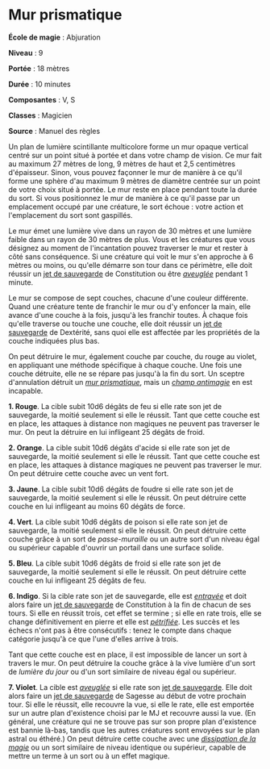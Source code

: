# Mur prismatique

**École de magie** : Abjuration

**Niveau** : 9

**Portée** : 18 mètres

**Durée** : 10 minutes

**Composantes** : V, S

**Classes** : Magicien

**Source** : Manuel des règles

Un plan de lumière scintillante multicolore forme un mur opaque vertical centré sur un point situé à portée et dans votre champ de vision. Ce mur fait au maximum 27 mètres de long, 9 mètres de haut et 2,5 centimètres d'épaisseur. Sinon, vous pouvez façonner le mur de manière à ce qu'il forme une sphère d'au maximum 9 mètres de diamètre centrée sur un point de votre choix situé à portée. Le mur reste en place pendant toute la durée du sort. Si vous positionnez le mur de manière à ce qu'il passe par un emplacement occupé par une créature, le sort échoue : votre action et l'emplacement du sort sont gaspillés.

Le mur émet une lumière vive dans un rayon de 30  mètres et une lumière faible dans un rayon de 30 mètres de plus. Vous et les créatures que vous désignez au moment de l'incantation pouvez traverser le mur et rester à côté sans conséquence. Si une créature qui voit le mur s'en approche à 6 mètres ou moins, ou qu'elle démarre son tour dans ce périmètre, elle doit réussir un [jet de sauvegarde](/utiliser-les-caracteristiques/#jets-de-sauvegarde) de Constitution ou être [_aveuglée_](/gerer-la-sante-du-personnage/#aveugle) pendant 1 minute.

Le mur se compose de sept couches, chacune d'une couleur différente. Quand une créature tente de franchir le mur ou d'y enfoncer la main, elle avance d'une couche à la fois, jusqu'à les franchir toutes. À chaque fois qu'elle traverse ou touche une couche, elle doit réussir un [jet de sauvegarde](/utiliser-les-caracteristiques/#jets-de-sauvegarde) de Dextérité, sans quoi elle est affectée par les propriétés de la couche indiquées plus bas.

On peut détruire le mur, également couche par couche, du rouge au violet, en appliquant une méthode spécifique à chaque couche. Une fois une couche détruite, elle ne se répare pas jusqu'à la fin du sort. Un sceptre d'annulation détruit un [_mur prismatique_](/grimoire/mur-prismatique/), mais un [_champ antimagie_](/grimoire/champ-antimagie/) en est incapable.

**1. Rouge**. La cible subit 10d6 dégâts de feu si elle rate son jet de sauvegarde, la moitié seulement si elle le réussit. Tant que cette couche est en place, les attaques à distance non magiques ne peuvent pas traverser le mur. On peut la détruire en lui infligeant 25 dégâts de froid.

**2. Orange**. La cible subit 10d6 dégâts d'acide si elle rate son jet de sauvegarde, la moitié seulement si elle le réussit. Tant que cette couche est en place, les attaques à distance magiques ne peuvent pas traverser le mur. On peut détruire cette couche avec un vent fort.

**3. Jaune**. La cible subit 10d6 dégâts de foudre si elle rate son jet de sauvegarde, la moitié seulement si elle le réussit. On peut détruire cette couche en lui infligeant au moins 60 dégâts de force.

**4. Vert**. La cible subit 10d6 dégâts de poison si elle rate son jet de sauvegarde, la moitié seulement si elle le réussit. On peut détruire cette couche grâce à un sort de _passe-muraille_ ou un autre sort d'un niveau égal ou supérieur capable d'ouvrir un portail dans une surface solide.

**5. Bleu**. La cible subit 10d6 dégâts de froid si elle rate son jet de sauvegarde, la moitié seulement si elle le réussit. On peut détruire cette couche en lui infligeant 25 dégâts de feu.

**6. Indigo**. Si la cible rate son jet de sauvegarde, elle est [_entravée_](/gerer-la-sante-du-personnage/#entrave) et doit alors faire un [jet de sauvegarde](/utiliser-les-caracteristiques/#jets-de-sauvegarde) de Constitution à la fin de chacun de ses tours. Si elle en réussit trois, cet effet se termine  ; si elle en rate trois, elle se change définitivement en pierre et elle est [_pétrifiée_](/gerer-la-sante-du-personnage/#petrifie). Les succès et les échecs n'ont pas à être consécutifs : tenez le compte dans chaque catégorie jusqu'à ce que l'une d'elles arrive à trois.

Tant que cette couche est en place, il est impossible de lancer un sort à travers le mur. On peut détruire la couche grâce à la vive lumière d'un sort de _lumière du jour_ ou d'un sort similaire de niveau égal ou supérieur.

**7. Violet**. La cible est [_aveuglée_](/gerer-la-sante-du-personnage/#aveugle) si elle rate son [jet de sauvegarde](/utiliser-les-caracteristiques/#jets-de-sauvegarde). Elle doit alors faire un [jet de sauvegarde](/utiliser-les-caracteristiques/#jets-de-sauvegarde) de Sagesse au début de votre prochain tour. Si elle le réussit, elle recouvre la vue, si elle le rate, elle est emportée sur un autre plan d'existence choisi par le MJ et recouvre aussi la vue. (En général, une créature qui ne se trouve pas sur son propre plan d'existence est bannie là-bas, tandis que les autres créatures sont envoyées sur le plan astral ou éthéré.) On peut détruire cette couche avec une [_dissipation de la magie_](/grimoire/dissipation-de-la-magie/) ou un sort similaire de niveau identique ou supérieur, capable de mettre un terme à un sort ou à un effet magique.
